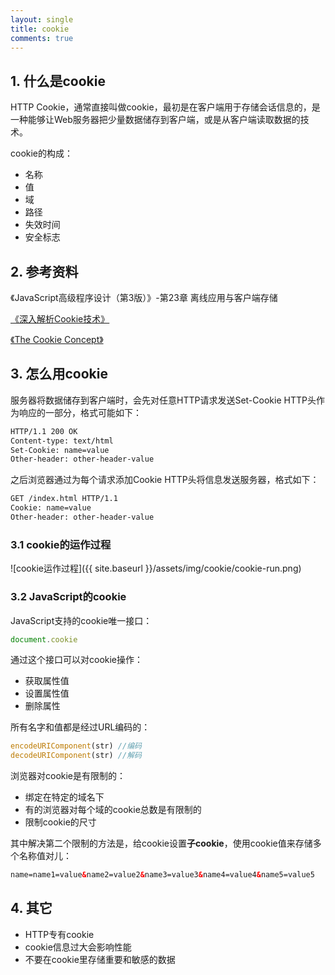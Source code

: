 ```yaml
---
layout: single
title: cookie
comments: true
---
```


## 1. 什么是cookie

HTTP Cookie，通常直接叫做cookie，最初是在客户端用于存储会话信息的，是一种能够让Web服务器把少量数据储存到客户端，或是从客户端读取数据的技术。

cookie的构成：

- 名称
- 值
- 域
- 路径
- 失效时间
- 安全标志

## 2. 参考资料

《JavaScript高级程序设计（第3版）》-第23章 离线应用与客户端存储

[《深入解析Cookie技术》](http://www.2cto.com/Article/201409/332360.html)

[《The Cookie Concept》](http://www.cookiecentral.com/c_concept.htm)

## 3. 怎么用cookie

服务器将数据储存到客户端时，会先对任意HTTP请求发送Set-Cookie HTTP头作为响应的一部分，格式可能如下：

```HTML
HTTP/1.1 200 OK
Content-type: text/html
Set-Cookie: name=value
Other-header: other-header-value
```

之后浏览器通过为每个请求添加Cookie HTTP头将信息发送服务器，格式如下：

```HTML
GET /index.html HTTP/1.1
Cookie: name=value
Other-header: other-header-value
```

### 3.1 cookie的运作过程

![cookie运作过程]({{ site.baseurl }}/assets/img/cookie/cookie-run.png)

### 3.2 JavaScript的cookie

JavaScript支持的cookie唯一接口：

```javascript
document.cookie
```

通过这个接口可以对cookie操作：

- 获取属性值
- 设置属性值
- 删除属性

所有名字和值都是经过URL编码的：

```javascript
encodeURIComponent(str) //编码
decodeURIComponent(str) //解码
```

浏览器对cookie是有限制的：

- 绑定在特定的域名下
- 有的浏览器对每个域的cookie总数是有限制的
- 限制cookie的尺寸

其中解决第二个限制的方法是，给cookie设置**子cookie**，使用cookie值来存储多个名称值对儿：

```HTML
name=name1=value&name2=value2&name3=value3&name4=value4&name5=value5
```

## 4. 其它

- HTTP专有cookie
- cookie信息过大会影响性能
- 不要在cookie里存储重要和敏感的数据
